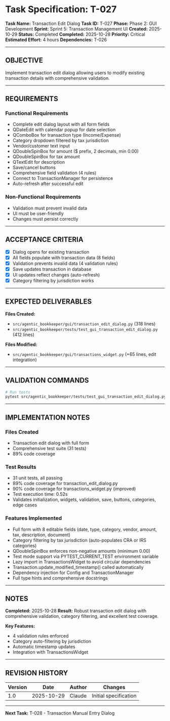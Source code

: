 # Task Specification: T-027

**Task Name:** Transaction Edit Dialog
**Task ID:** T-027
**Phase:** Phase 2: GUI Development
**Sprint:** Sprint 5: Transaction Management UI
**Created:** 2025-10-29
**Status:** Completed
**Completed:** 2025-10-28
**Priority:** Critical
**Estimated Effort:** 4 hours
**Dependencies:** T-026

---

## OBJECTIVE

Implement transaction edit dialog allowing users to modify existing transaction details with comprehensive validation.

---

## REQUIREMENTS

### Functional Requirements

- Complete edit dialog layout with all form fields
- QDateEdit with calendar popup for date selection
- QComboBox for transaction type (Income/Expense)
- Category dropdown filtered by tax jurisdiction
- Vendor/customer text input
- QDoubleSpinBox for amount ($ prefix, 2 decimals, min 0.00)
- QDoubleSpinBox for tax amount
- QTextEdit for description
- Save/cancel buttons
- Comprehensive field validation (4 rules)
- Connect to TransactionManager for persistence
- Auto-refresh after successful edit

### Non-Functional Requirements

- Validation must prevent invalid data
- UI must be user-friendly
- Changes must persist correctly

---

## ACCEPTANCE CRITERIA

- [x] Dialog opens for existing transaction
- [x] All fields populate with transaction data (8 fields)
- [x] Validation prevents invalid data (4 validation rules)
- [x] Save updates transaction in database
- [x] UI updates reflect changes (auto-refresh)
- [x] Category filtering by jurisdiction works

---

## EXPECTED DELIVERABLES

**Files Created:**

- `src/agentic_bookkeeper/gui/transaction_edit_dialog.py` (318 lines)
- `src/agentic_bookkeeper/tests/test_gui_transaction_edit_dialog.py` (412 lines)

**Files Modified:**

- `src/agentic_bookkeeper/gui/transactions_widget.py` (+65 lines, edit integration)

---

## VALIDATION COMMANDS

```bash
# Run tests
pytest src/agentic_bookkeeper/tests/test_gui_transaction_edit_dialog.py -v
```

---

## IMPLEMENTATION NOTES

### Files Created

- Transaction edit dialog with full form
- Comprehensive test suite (31 tests)
- 89% code coverage

### Test Results

- 31 unit tests, all passing
- 89% code coverage for transaction_edit_dialog.py
- 90% code coverage for transactions_widget.py (improved)
- Test execution time: 0.52s
- Validates initialization, widgets, validation, save, buttons, categories, edge cases

### Features Implemented

- Full form with 8 editable fields (date, type, category, vendor, amount, tax, description, document)
- Category filtering by tax jurisdiction (auto-populates CRA or IRS categories)
- QDoubleSpinBox enforces non-negative amounts (minimum 0.00)
- Test mode support via PYTEST_CURRENT_TEST environment variable
- Lazy import in TransactionsWidget to avoid circular dependencies
- Transaction.update_modified_timestamp() called automatically
- Dependency injection for Config and TransactionManager
- Full type hints and comprehensive docstrings

---

## NOTES

**Completed:** 2025-10-28
**Result:** Robust transaction edit dialog with comprehensive validation, category filtering, and excellent test coverage.

**Key Features:**

- 4 validation rules enforced
- Category auto-filtering by jurisdiction
- Automatic timestamp updates
- Integration with TransactionsWidget

---

## REVISION HISTORY

| Version | Date       | Author | Changes                    |
|---------|------------|--------|-----------------------------|
| 1.0     | 2025-10-29 | Claude | Initial specification       |

---

**Next Task:** T-028 - Transaction Manual Entry Dialog

